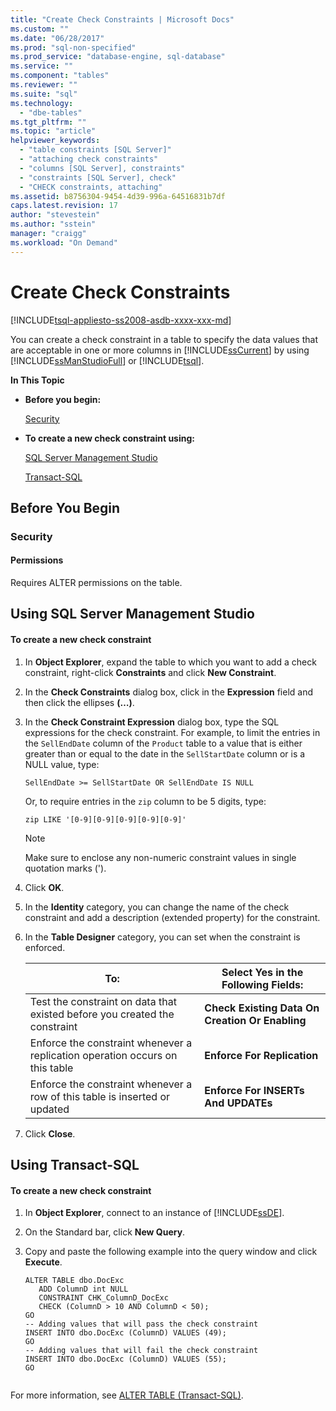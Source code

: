 ```yaml
---
title: "Create Check Constraints | Microsoft Docs"
ms.custom: ""
ms.date: "06/28/2017"
ms.prod: "sql-non-specified"
ms.prod_service: "database-engine, sql-database"
ms.service: ""
ms.component: "tables"
ms.reviewer: ""
ms.suite: "sql"
ms.technology: 
  - "dbe-tables"
ms.tgt_pltfrm: ""
ms.topic: "article"
helpviewer_keywords: 
  - "table constraints [SQL Server]"
  - "attaching check constraints"
  - "columns [SQL Server], constraints"
  - "constraints [SQL Server], check"
  - "CHECK constraints, attaching"
ms.assetid: b8756304-9454-4d39-996a-64516831b7df
caps.latest.revision: 17
author: "stevestein"
ms.author: "sstein"
manager: "craigg"
ms.workload: "On Demand"
---
```

# Create Check Constraints
[!INCLUDE[tsql-appliesto-ss2008-asdb-xxxx-xxx-md](../../includes/tsql-appliesto-ss2008-asdb-xxxx-xxx-md.md)]

  You can create a check constraint in a table to specify the data values that are acceptable in one or more columns in [!INCLUDE[ssCurrent](../../includes/sscurrent-md.md)] by using [!INCLUDE[ssManStudioFull](../../includes/ssmanstudiofull-md.md)] or [!INCLUDE[tsql](../../includes/tsql-md.md)].  
  
 **In This Topic**  
  
-   **Before you begin:**  
  
     [Security](#Security)  
  
-   **To create a new check constraint using:**  
  
     [SQL Server Management Studio](#SSMSProcedure)  
  
     [Transact-SQL](#TsqlProcedure)  
  
##  <a name="BeforeYouBegin"></a> Before You Begin  
  
###  <a name="Security"></a> Security  
  
####  <a name="Permissions"></a> Permissions  
 Requires ALTER permissions on the table.  
  
##  <a name="SSMSProcedure"></a> Using SQL Server Management Studio  
  
#### To create a new check constraint  
  
1.  In **Object Explorer**, expand the table to which you want to add a check constraint, right-click **Constraints** and click **New Constraint**.  
  
2.  In the **Check Constraints** dialog box, click in the **Expression** field and then click the ellipses **(…)**.  
  
3.  In the **Check Constraint Expression** dialog box, type the SQL expressions for the check constraint. For example, to limit the entries in the `SellEndDate` column of the `Product` table to a value that is either greater than or equal to the date in the `SellStartDate` column or is a NULL value, type:  
  
    ```  
    SellEndDate >= SellStartDate OR SellEndDate IS NULL  
    ```  
  
     Or, to require entries in the `zip` column to be 5 digits, type:  
  
    ```  
    zip LIKE '[0-9][0-9][0-9][0-9][0-9]'  
    ```  
  
    > [!NOTE]  
    >  Make sure to enclose any non-numeric constraint values in single quotation marks (').  
  
4.  Click **OK**.  
  
5.  In the **Identity** category, you can change the name of the check constraint and add a description (extended property) for the constraint.  
  
6.  In the **Table Designer** category, you can set when the constraint is enforced.  
  
    |**To:**|**Select Yes in the Following Fields:**|  
    |-------------|---------------------------------------------|  
    |Test the constraint on data that existed before you created the constraint|**Check Existing Data On Creation Or Enabling**|  
    |Enforce the constraint whenever a replication operation occurs on this table|**Enforce For Replication**|  
    |Enforce the constraint whenever a row of this table is inserted or updated|**Enforce For INSERTs And UPDATEs**|  
  
7.  Click **Close**.  
  
##  <a name="TsqlProcedure"></a> Using Transact-SQL  
  
#### To create a new check constraint  
  
1.  In **Object Explorer**, connect to an instance of [!INCLUDE[ssDE](../../includes/ssde-md.md)].  
  
2.  On the Standard bar, click **New Query**.  
  
3.  Copy and paste the following example into the query window and click **Execute**.  
  
    ```  
    ALTER TABLE dbo.DocExc   
       ADD ColumnD int NULL   
       CONSTRAINT CHK_ColumnD_DocExc   
       CHECK (ColumnD > 10 AND ColumnD < 50);  
    GO  
    -- Adding values that will pass the check constraint  
    INSERT INTO dbo.DocExc (ColumnD) VALUES (49);  
    GO  
    -- Adding values that will fail the check constraint  
    INSERT INTO dbo.DocExc (ColumnD) VALUES (55);  
    GO  
  
    ```  
  
 For more information, see [ALTER TABLE &#40;Transact-SQL&#41;](../../t-sql/statements/alter-table-transact-sql.md).  
  
###  <a name="TsqlExample"></a>  

